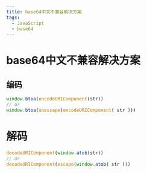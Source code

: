 ```yaml
---
title: base64中文不兼容解决方案
tags: 
  - JavaScript
  - base64
---
```


# base64中文不兼容解决方案

## 编码
``` JavaScript
window.btoa(encodeURIComponent(str))
// or
window.btoa(unescape(encodeURIComponent( str )))
```
# 解码
```JavaScript
decodeURIComponent(window.atob(str))
// or
decodeURIComponent(escape(window.atob( str )))
```

